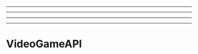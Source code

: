 -------------------------------
----------------------------------------------------------------------------------------------------
----------------------------------------------------------------------------------------------------
-------------------------------------------------------
# VideoGameAPI
